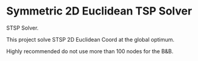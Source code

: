 # Symmetric 2D Euclidean TSP Solver

STSP Solver.

This project solve STSP 2D Euclidean Coord at the global optimum.

Highly recommended do not use more than 100 nodes for the B&B.

